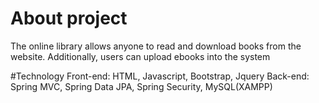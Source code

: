 # About project
The online library allows anyone to read and download books from the website. Additionally, users can upload ebooks into the system

#Technology
Front-end: HTML, Javascript, Bootstrap, Jquery
Back-end: Spring MVC, Spring Data JPA, Spring Security, MySQL(XAMPP)
